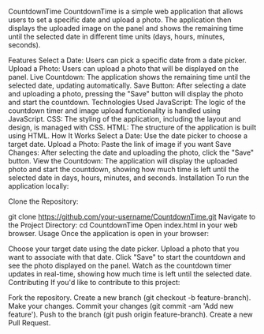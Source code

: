 CountdownTime
CountdownTime is a simple web application that allows users to set a specific date and upload a photo. The application then displays the uploaded image on the panel and shows the remaining time until the selected date in different time units (days, hours, minutes, seconds).

Features
Select a Date: Users can pick a specific date from a date picker.
Upload a Photo: Users can upload a photo that will be displayed on the panel.
Live Countdown: The application shows the remaining time until the selected date, updating automatically.
Save Button: After selecting a date and uploading a photo, pressing the "Save" button will display the photo and start the countdown.
Technologies Used
JavaScript: The logic of the countdown timer and image upload functionality is handled using JavaScript.
CSS: The styling of the application, including the layout and design, is managed with CSS.
HTML: The structure of the application is built using HTML.
How It Works
Select a Date: Use the date picker to choose a target date.
Upload a Photo: Paste the link of image if you want
Save Changes: After selecting the date and uploading the photo, click the "Save" button.
View the Countdown: The application will display the uploaded photo and start the countdown, showing how much time is left until the selected date in days, hours, minutes, and seconds.
Installation
To run the application locally:

Clone the Repository:

git clone https://github.com/your-username/CountdownTime.git
Navigate to the Project Directory:
cd CountdownTime
Open index.html in your web browser.
Usage
Once the application is open in your browser:

Choose your target date using the date picker.
Upload a photo that you want to associate with that date.
Click "Save" to start the countdown and see the photo displayed on the panel.
Watch as the countdown timer updates in real-time, showing how much time is left until the selected date.
Contributing
If you'd like to contribute to this project:

Fork the repository.
Create a new branch (git checkout -b feature-branch).
Make your changes.
Commit your changes (git commit -am 'Add new feature').
Push to the branch (git push origin feature-branch).
Create a new Pull Request.
